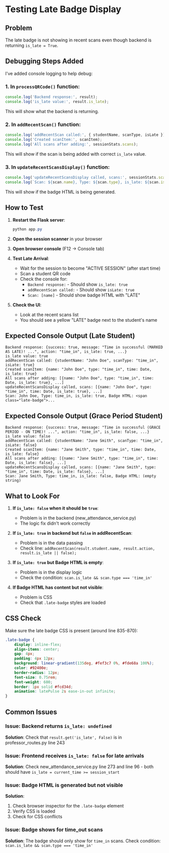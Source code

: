 # Testing Late Badge Display

## Problem
The late badge is not showing in recent scans even though backend is returning `is_late = True`.

## Debugging Steps Added

I've added console logging to help debug:

### 1. In `processQRCode()` function:
```javascript
console.log('Backend response:', result);
console.log('is_late value:', result.is_late);
```
This will show what the backend is returning.

### 2. In `addRecentScan()` function:
```javascript
console.log('addRecentScan called:', { studentName, scanType, isLate });
console.log('Created scanItem:', scanItem);
console.log('All scans after adding:', sessionStats.scans);
```
This will show if the scan is being added with correct `is_late` value.

### 3. In `updateRecentScansDisplay()` function:
```javascript
console.log('updateRecentScansDisplay called, scans:', sessionStats.scans);
console.log(`Scan: ${scan.name}, Type: ${scan.type}, is_late: ${scan.is_late}, Badge HTML: ${lateBadgeHTML}`);
```
This will show if the badge HTML is being generated.

## How to Test

1. **Restart the Flask server**:
   ```powershell
   python app.py
   ```

2. **Open the session scanner** in your browser

3. **Open browser console** (F12 → Console tab)

4. **Test Late Arrival**:
   - Wait for the session to become "ACTIVE SESSION" (after start time)
   - Scan a student QR code
   - Check the console for:
     - `Backend response:` - Should show `is_late: true`
     - `addRecentScan called:` - Should show `isLate: true`
     - `Scan: [name]` - Should show badge HTML with "LATE"

5. **Check the UI**:
   - Look at the recent scans list
   - You should see a yellow "LATE" badge next to the student's name

## Expected Console Output (Late Student)

```
Backend response: {success: true, message: "Time in successful (MARKED AS LATE)! ...", action: "time_in", is_late: true, ...}
is_late value: true
addRecentScan called: {studentName: "John Doe", scanType: "time_in", isLate: true}
Created scanItem: {name: "John Doe", type: "time_in", time: Date, is_late: true}
All scans after adding: [{name: "John Doe", type: "time_in", time: Date, is_late: true}, ...]
updateRecentScansDisplay called, scans: [{name: "John Doe", type: "time_in", time: Date, is_late: true}, ...]
Scan: John Doe, Type: time_in, is_late: true, Badge HTML: <span class="late-badge">...
```

## Expected Console Output (Grace Period Student)

```
Backend response: {success: true, message: "Time in successful (GRACE PERIOD - ON TIME)! ...", action: "time_in", is_late: false, ...}
is_late value: false
addRecentScan called: {studentName: "Jane Smith", scanType: "time_in", isLate: false}
Created scanItem: {name: "Jane Smith", type: "time_in", time: Date, is_late: false}
All scans after adding: [{name: "Jane Smith", type: "time_in", time: Date, is_late: false}, ...]
updateRecentScansDisplay called, scans: [{name: "Jane Smith", type: "time_in", time: Date, is_late: false}, ...]
Scan: Jane Smith, Type: time_in, is_late: false, Badge HTML: (empty string)
```

## What to Look For

1. **If `is_late: false` when it should be `true`**:
   - Problem is in the backend (new_attendance_service.py)
   - The logic fix didn't work correctly

2. **If `is_late: true` in backend but `false` in addRecentScan**:
   - Problem is in the data passing
   - Check line: `addRecentScan(result.student.name, result.action, result.is_late || false);`

3. **If `is_late: true` but Badge HTML is empty**:
   - Problem is in the display logic
   - Check the condition: `scan.is_late && scan.type === 'time_in'`

4. **If Badge HTML has content but not visible**:
   - Problem is CSS
   - Check that `.late-badge` styles are loaded

## CSS Check

Make sure the late badge CSS is present (around line 835-870):

```css
.late-badge {
    display: inline-flex;
    align-items: center;
    gap: 4px;
    padding: 4px 12px;
    background: linear-gradient(135deg, #fef3c7 0%, #fde68a 100%);
    color: #92400e;
    border-radius: 12px;
    font-size: 0.75rem;
    font-weight: 600;
    border: 1px solid #fcd34d;
    animation: latePulse 2s ease-in-out infinite;
}
```

## Common Issues

### Issue: Backend returns `is_late: undefined`
**Solution**: Check that `result.get('is_late', False)` is in professor_routes.py line 243

### Issue: Frontend receives `is_late: false` for late arrivals
**Solution**: Check new_attendance_service.py line 273 and line 96 - both should have `is_late = current_time >= session_start`

### Issue: Badge HTML is generated but not visible
**Solution**: 
1. Check browser inspector for the `.late-badge` element
2. Verify CSS is loaded
3. Check for CSS conflicts

### Issue: Badge shows for time_out scans
**Solution**: The badge should only show for `time_in` scans. Check condition: `scan.is_late && scan.type === 'time_in'`
